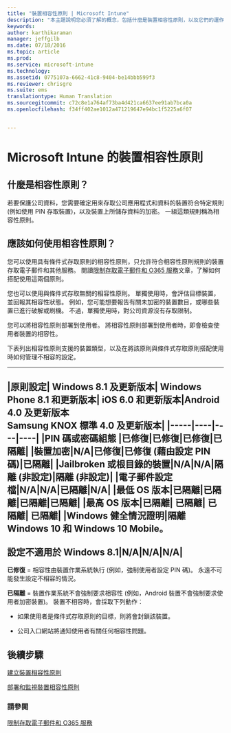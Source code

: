 ```yaml
---
title: "裝置相容性原則 | Microsoft Intune"
description: "本主題說明您必須了解的概念，包括什麼是裝置相容性原則，以及它們的運作方式。"
keywords: 
author: karthikaraman
manager: jeffgilb
ms.date: 07/18/2016
ms.topic: article
ms.prod: 
ms.service: microsoft-intune
ms.technology: 
ms.assetid: 0775107a-6662-41c8-9404-be14bbb599f3
ms.reviewer: chrisgre
ms.suite: ems
translationtype: Human Translation
ms.sourcegitcommit: c72c8e1a764af73ba4d421ca6637ee91ab7bca0a
ms.openlocfilehash: f34ff402ae1012a471219647e94bc1f5225a6f07


---
```


# Microsoft Intune 的裝置相容性原則
## 什麼是相容性原則？
若要保護公司資料，您需要確定用來存取公司應用程式和資料的裝置符合特定規則 (例如使用 PIN 存取裝置)，以及裝置上所儲存資料的加密。 一組這類規則稱為相容性原則。

## 應該如何使用相容性原則？
您可以使用具有條件式存取原則的相容性原則，只允許符合相容性原則規則的裝置存取電子郵件和其他服務。 閱讀[限制存取電子郵件和 O365 服務](restrict-access-to-email-and-o365-services-with-microsoft-intune.md)文章，了解如何搭配使用這兩個原則。

您也可以使用與條件式存取無關的相容性原則。 單獨使用時，會評估目標裝置，並回報其相容性狀態。 例如，您可能想要報告有關未加密的裝置數目，或哪些裝置已進行破解或刷機。 不過，單獨使用時，對公司資源沒有存取限制。

您可以將相容性原則部署到使用者。 將相容性原則部署到使用者時，即會檢查使用者裝置的相容性。

下表列出相容性原則支援的裝置類型，以及在將該原則與條件式存取原則搭配使用時如何管理不相容的設定。

--------------

|原則設定| Windows 8.1 及更新版本| Windows Phone 8.1 和更新版本| iOS 6.0 和更新版本|Android 4.0 及更新版本<br/>Samsung KNOX 標準 4.0 及更新版本|
|-----|----|----|----|
|**PIN 碼或密碼組態** |已修復|已修復|已修復|已隔離|
|**裝置加密**|N/A|已修復|已修復 (藉由設定 PIN 碼)|已隔離|
|**Jailbroken 或根目錄的裝置**|N/A|N/A|隔離 (非設定)|隔離 (非設定)|
|**電子郵件設定檔**|N/A|N/A|已隔離|N/A|
|**最低 OS 版本**|已隔離|已隔離|已隔離|已隔離|
|**最高 OS 版本**|已隔離| 已隔離| 已隔離| 已隔離|
|**Windows 健全情況證明**|隔離 Windows 10 和 Windows 10 Mobile。<br /><br />設定不適用於 Windows 8.1|N/A|N/A|N/A|
--------------
**已修復** = 相容性由裝置作業系統執行 (例如，強制使用者設定 PIN 碼)。  永遠不可能發生設定不相容的情況。

**已隔離** = 裝置作業系統不會強制要求相容性 (例如，Android 裝置不會強制要求使用者加密裝置)。 裝置不相容時，會採取下列動作︰

-   如果使用者是條件式存取原則的目標，則將會封鎖該裝置。

-   公司入口網站將通知使用者有關任何相容性問題。

## 後續步驟
[建立裝置相容性原則](create-a-device-compliance-policy-in-microsoft-intune.md)

[部署和監視裝置相容性原則](deploy-and-monitor-a-device-compliance-policy-in-microsoft-intune.md)

### 請參閱
[限制存取電子郵件和 O365 服務](restrict-access-to-email-and-o365-services-with-microsoft-intune.md)



<!--HONumber=Jul16_HO3-->


